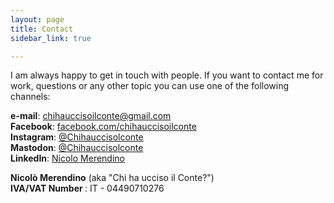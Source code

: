 ```yaml
---
layout: page
title: Contact
sidebar_link: true

---
```



<p>
I am always happy to get in touch with people.
If you want to contact me for work, questions or any other topic you can use one of the following channels:
</p>
 <p>
<b>e-mail</b>:  <a href="mailto:chihauccisoilconte@gmail.com" target="_blank">chihauccisoilconte@gmail.com </a><br>
<b>Facebook</b>:  <a href="https://www.facebook.com/ChiHaUccisoIlConte/" target="_blank">facebook.com/chihauccisoilconte </a><br>
<b>Instagram</b>:  <a href="https://www.instagram.com/chihauccisoilconte/" target="_blank">@Chihauccisolconte </a><br>
<b>Mastodon</b>:  <a href="https://c.im/@chihauccisoilconte" target="_blank">@Chihauccisolconte </a><br>
<b>LinkedIn</b>:  <a href="https://www.linkedin.com/in/nicolo-merendino/" target="_blank">Nicolo Merendino </a><br>
</p>

<p> <b> Nicolò Merendino</b> (aka "Chi ha ucciso il Conte?") <br>
<b> IVA/VAT Number </b>: IT - 04490710276</p>




